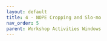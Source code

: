 ```yaml
---
layout: default
title: 4 - NOPE Cropping and Slo-mo
nav_order: 5
parent: Workshop Activities Windows
---
```

